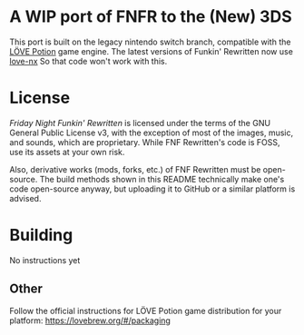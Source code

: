 # A WIP port of FNFR to the (New) 3DS
This port is built on the legacy nintendo switch branch, compatible with the [LÖVE Potion](https://github.com/lovebrew/LovePotion) game engine. The latest versions of Funkin' Rewritten now use [love-nx](https://github.com/retronx-team/love-nx) So that code won't work with this.

# License
*Friday Night Funkin' Rewritten* is licensed under the terms of the GNU General Public License v3, with the exception of most of the images, music, and sounds, which are proprietary. While FNF Rewritten's code is FOSS, use its assets at your own risk.

Also, derivative works (mods, forks, etc.) of FNF Rewritten must be open-source. The build methods shown in this README technically make one's code open-source anyway, but uploading it to GitHub or a similar platform is advised.

# Building
No instructions yet


## Other
Follow the official instructions for LÖVE Potion game distribution for your platform: https://lovebrew.org/#/packaging
